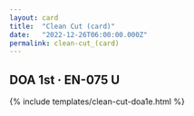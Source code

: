 ```yaml
---
layout: card
title:  "Clean Cut (card)"
date:   "2022-12-26T06:00:00.000Z"
permalink: clean-cut_(card)
---
```


## DOA 1st &middot; EN-075 U

{% include templates/clean-cut-doa1e.html %}
